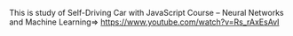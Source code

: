 This is study of Self-Driving Car with JavaScript Course – Neural Networks and Machine Learning=> https://www.youtube.com/watch?v=Rs_rAxEsAvI 